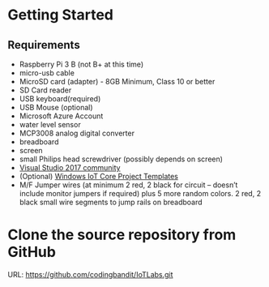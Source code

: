 # Getting Started
## Requirements
* Raspberry Pi 3 B (not B+ at this time)
* micro-usb cable
* MicroSD card (adapter) - 8GB Minimum, Class 10 or better
* SD Card reader
* USB keyboard(required) 
* USB Mouse (optional) 
* Microsoft Azure Account 
* water level sensor 
* MCP3008 analog digital converter 
* breadboard 
* screen
* small Philips head screwdriver (possibly depends on screen) 
* [Visual Studio 2017 community](https://visualstudio.microsoft.com/vs/community/)
* (Optional) [Windows IoT Core Project Templates](https://marketplace.visualstudio.com/items?itemName=MicrosoftIoT.WindowsIoTCoreProjectTemplatesforVS15#review-details)
* M/F Jumper wires (at minimum 2 red, 2 black for circuit – doesn’t include monitor jumpers if required) plus 5 more random colors. 2 red, 2 black small wire segments to jump rails on breadboard

# Clone the source repository from GitHub
URL: https://github.com/codingbandit/IoTLabs.git

